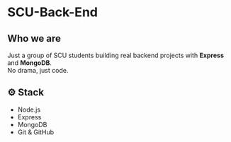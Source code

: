 # SCU-Back-End

## Who we are

Just a group of SCU students building real backend projects with **Express** and **MongoDB**.  
No drama, just code.

## ⚙️ Stack
- Node.js  
- Express  
- MongoDB  
- Git & GitHub
